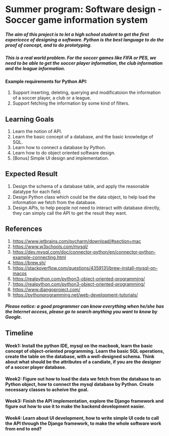 # Summer program: Software design - Soccer game information system

##### The aim of this project is to let a high school student to get the first expericece of designing a software. Python is the best language to do the proof of concept, and to do prototyping.
##### This is a real world problem. For the soccer games like FIFA or PES, we need to be able to get the soccer player information, the club information and the league information.
#### Example requirements for Python API:
1. Support inserting, deleting, querying and modificatoion the information of a soccer player, a club or a league.
2. Support fetching the information by some kind of filters.

## Learning Goals
1. Learn the notion of API.
2. Learn the basic concept of a database, and the basic knowledge of SQL.
3. Learn how to connect a database by Python.
4. Learn how to do object oriented software design.
6. [Bonus] Simple UI design and implementation.

## Expected Result
1. Design the schema of a database table, and apply the reasonable datatype for each field.
2. Design Python class which could be the data object, to help load the information we fetch from the database.
3. Design APIs, to help people not need to interact with database directly, they can simply call the API to get the result they want.

## References
1. https://www.jetbrains.com/pycharm/download/#section=mac
2. https://www.w3schools.com/mysql/
3. https://dev.mysql.com/doc/connector-python/en/connector-python-example-connecting.html
4. https://brew.sh/
5. https://stackoverflow.com/questions/4359131/brew-install-mysql-on-macos
6. https://realpython.com/python3-object-oriented-programming/
7. https://realpython.com/python3-object-oriented-programming/
8. https://www.djangoproject.com/
9. https://pythonprogramming.net/web-development-tutorials/
##### Please notice: a good programmer can know everything when he/she has the Internet access, please go to search anything you want to know by Google.

## Timeline
#### Week1: Install the python IDE, mysql on the macbook, learn the basic concept of object-oriented programming. Learn the basic SQL operations, create the table on the database, with a well-designed schema. Think about what should be the attributes of a candiate, if you are the designer of a soccer player database.
#### Week2: Figure out how to load the data we fetch from the database to an Python object, how to connect the mysql database by Python. Create necessary classes to acheive the goal.
#### Week3: Finish the API implementation, explore the Django framework and figure out how to use it to make the backend development easier.
#### Week4: Learn about UI development, how to write simple UI code to call the API through the Django framework, to make the whole software work from end to end?
